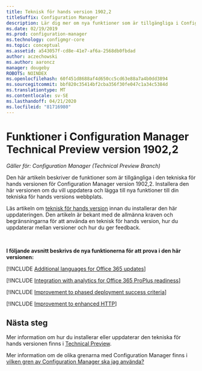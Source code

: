 ```yaml
---
title: Teknisk för hands version 1902,2
titleSuffix: Configuration Manager
description: Lär dig mer om nya funktioner som är tillgängliga i Configuration Manager Technical Preview Branch version 1902,2.
ms.date: 02/19/2019
ms.prod: configuration-manager
ms.technology: configmgr-core
ms.topic: conceptual
ms.assetid: a543057f-cd8e-41e7-af6a-2568db0fbdad
author: aczechowski
ms.author: aaroncz
manager: dougeby
ROBOTS: NOINDEX
ms.openlocfilehash: 60f451d8688af4d650cc5cd63e88a7a4b0dd3894
ms.sourcegitcommit: bbf820c35414bf2cba356f30fe047c1a34c5384d
ms.translationtype: MT
ms.contentlocale: sv-SE
ms.lasthandoff: 04/21/2020
ms.locfileid: "81716980"
---
```

# <a name="features-in-configuration-manager-technical-preview-version-19022"></a>Funktioner i Configuration Manager Technical Preview version 1902,2

*Gäller för: Configuration Manager (Technical Preview Branch)*

Den här artikeln beskriver de funktioner som är tillgängliga i den tekniska för hands versionen för Configuration Manager version 1902,2. Installera den här versionen om du vill uppdatera och lägga till nya funktioner till din tekniska för hands versions webbplats. 

Läs artikeln om [teknisk för hands version](../technical-preview.md) innan du installerar den här uppdateringen. Den artikeln är bekant med de allmänna kraven och begränsningarna för att använda en teknisk för hands version, hur du uppdaterar mellan versioner och hur du ger feedback.     


<!--  Known Issues Template
## Known issues 

[!INCLUDE [known issue title](includes/known-issue-bugid.md)]

-->



<br>

**I följande avsnitt beskrivs de nya funktionerna för att prova i den här versionen:**  


[!INCLUDE [Additional languages for Office 365 updates](includes/1902-2/3555955.md)]

[!INCLUDE [Integration with analytics for Office 365 ProPlus readiness](includes/1902-2/3735402.md)]

[!INCLUDE [Improvement to phased deployment success criteria](includes/1902-2/3555946.md)]

[!INCLUDE [Improvement to enhanced HTTP](includes/1902-2/3798957.md)]



## <a name="next-steps"></a>Nästa steg

Mer information om hur du installerar eller uppdaterar den tekniska för hands versionen finns i [Technical Preview](../technical-preview.md).    

Mer information om de olika grenarna med Configuration Manager finns i [vilken gren av Configuration Manager ska jag använda?](../../understand/which-branch-should-i-use.md)

